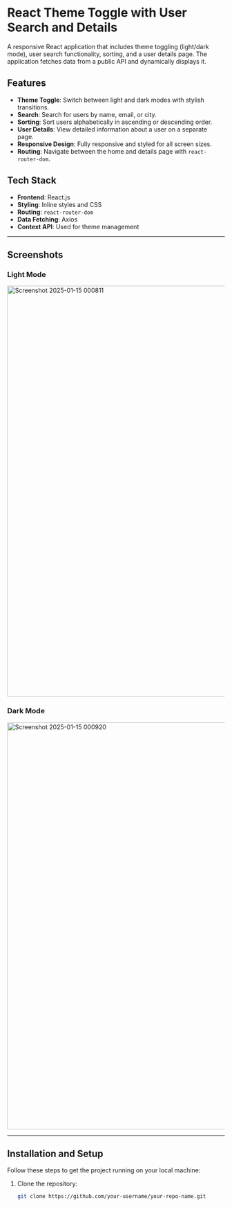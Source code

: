 # React Theme Toggle with User Search and Details

A responsive React application that includes theme toggling (light/dark mode), user search functionality, sorting, and a user details page. The application fetches data from a public API and dynamically displays it.

## Features

- **Theme Toggle**: Switch between light and dark modes with stylish transitions.
- **Search**: Search for users by name, email, or city.
- **Sorting**: Sort users alphabetically in ascending or descending order.
- **User Details**: View detailed information about a user on a separate page.
- **Responsive Design**: Fully responsive and styled for all screen sizes.
- **Routing**: Navigate between the home and details page with `react-router-dom`.

## Tech Stack

- **Frontend**: React.js
- **Styling**: Inline styles and CSS
- **Routing**: `react-router-dom`
- **Data Fetching**: Axios
- **Context API**: Used for theme management

---

## Screenshots

### Light Mode
<img width="949" alt="Screenshot 2025-01-15 000811" src="https://github.com/user-attachments/assets/2f7da653-3df2-4342-b4b2-0d129d948758" />


### Dark Mode
<img width="940" alt="Screenshot 2025-01-15 000920" src="https://github.com/user-attachments/assets/4c42651f-7453-4eb7-b663-e20837197dfa" />

---

## Installation and Setup

Follow these steps to get the project running on your local machine:

1. Clone the repository:
   ```bash
   git clone https://github.com/your-username/your-repo-name.git
